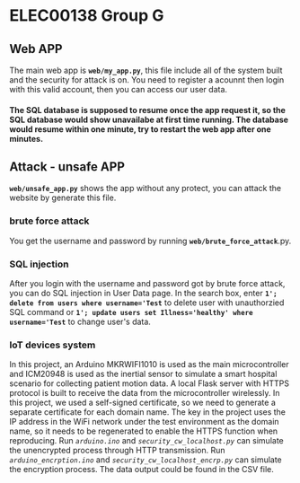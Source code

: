 # ELEC00138 Group G 
## Web APP
The main web app is **`web/my_app.py`**, this file include all of the system built and the security for attack is on. You need to register a acounnt then login with this valid account, then you can access our user data.
#### The SQL database is supposed to resume once the app request it, so the SQL database would show unavailabe at first time running. The database would resume within one minute, try to restart the web app after one minutes.
## Attack - unsafe APP
**`web/unsafe_app.py`** shows the app without any protect, you can attack the website by generate this file.
### brute force attack
You get the username and password by running **`web/brute_force_attack`**.py.
### SQL injection
After you login with the username and password got by brute force attack, you can do SQL injection in User Data page.
In the search box, enter **` 1'; delete from users where username='Test `** to delete user with unauthorzied SQL command or **` 1'; update users set Illness='healthy' where username='Test `** to change user's data.
### IoT devices system
In this project, an Arduino MKRWIFI1010 is used as the main microcontroller and ICM20948 is used as the inertial sensor to simulate a smart hospital scenario for collecting patient motion data. A local Flask server with HTTPS protocol is built to receive the data from the microcontroller wirelessly. 
In this project, we used a self-signed certificate, so we need to generate a separate certificate for each domain name. The key in the project uses the IP address in the WiFi network under the test environment as the domain name, so it needs to be regenerated to enable the HTTPS function when reproducing.
Run *`arduino.ino`* and *`security_cw_localhost.py`* can simulate the unencrypted process through HTTP transmission. 
Run *`arduino_encrption.ino`* and *`security_cw_localhost_encrp.py`* can simulate the encryption process. 
The data output could be found in the CSV file. 
